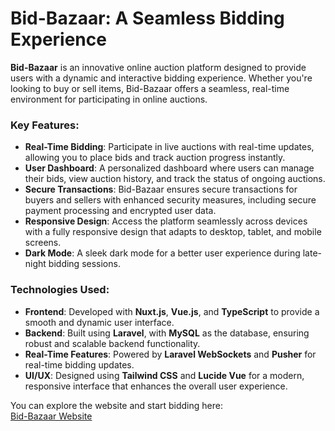 # **Bid-Bazaar: A Seamless Bidding Experience**

**Bid-Bazaar** is an innovative online auction platform designed to provide users with a dynamic and interactive bidding experience. Whether you're looking to buy or sell items, Bid-Bazaar offers a seamless, real-time environment for participating in online auctions. 

### Key Features:
- **Real-Time Bidding**: Participate in live auctions with real-time updates, allowing you to place bids and track auction progress instantly.
- **User Dashboard**: A personalized dashboard where users can manage their bids, view auction history, and track the status of ongoing auctions.
- **Secure Transactions**: Bid-Bazaar ensures secure transactions for buyers and sellers with enhanced security measures, including secure payment processing and encrypted user data.
- **Responsive Design**: Access the platform seamlessly across devices with a fully responsive design that adapts to desktop, tablet, and mobile screens.
- **Dark Mode**: A sleek dark mode for a better user experience during late-night bidding sessions.

### Technologies Used:
- **Frontend**: Developed with **Nuxt.js**, **Vue.js**, and **TypeScript** to provide a smooth and dynamic user interface.
- **Backend**: Built using **Laravel**, with **MySQL** as the database, ensuring robust and scalable backend functionality.
- **Real-Time Features**: Powered by **Laravel WebSockets** and **Pusher** for real-time bidding updates.
- **UI/UX**: Designed using **Tailwind CSS** and **Lucide Vue** for a modern, responsive interface that enhances the overall user experience.

You can explore the website and start bidding here:  
[Bid-Bazaar Website](https://drive.google.com/drive/folders/18M9xdjHgPXlw3M5hBJjX5qWyL57oq14R?usp=sharing)
